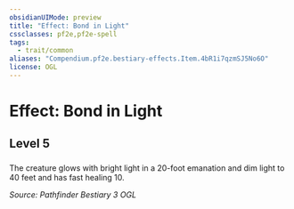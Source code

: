 ```yaml
---
obsidianUIMode: preview
title: "Effect: Bond in Light"
cssclasses: pf2e,pf2e-spell
tags:
  - trait/common
aliases: "Compendium.pf2e.bestiary-effects.Item.4bR1i7qzmSJ5No6O"
license: OGL
---
```

# Effect: Bond in Light
## Level 5
### 






The creature glows with bright light in a 20-foot emanation and dim light to 40 feet and has fast healing 10.

*Source: Pathfinder Bestiary 3*
*OGL*